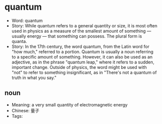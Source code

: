 # quantum

- Word: quantum
- Story: While quantum refers to a general quantity or size, it is most often used in physics as a measure of the smallest amount of something — usually energy — that something can possess. The plural form is quanta.
- Story: In the 17th century, the word quantum, from the Latin word for "how much," referred to a portion. Quantum is usually a noun referring to a specific amount of something. However, it can also be used as an adjective, as in the phrase "quantum leap," where it refers to a sudden, important change. Outside of physics, the word might be used with "not" to refer to something insignificant, as in "There's not a quantum of truth in what you say."

## noun

- Meaning: a very small quantity of electromagnetic energy
- Chinese: 量子
- Tags: 

